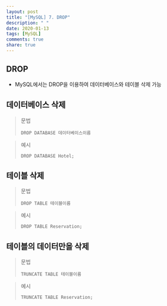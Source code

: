 ```yaml
---
layout: post
title: "[MySQL] 7. DROP"
description: " "
date: 2020-01-13
tags: [MySQL]
comments: true
share: true
---
```


## DROP

- MySQL에서는 DROP을 이용하여 데이터베이스와 테이블 삭제 가능



## 데이터베이스 삭제

> 문법
>
> ```mysql
> DROP DATABASE 데이터베이스이름
> ```

> 예시
>
> ```mysql
> DROP DATABASE Hotel;
> ```



## 테이블 삭제

> 문법
>
> ```mysql
> DROP TABLE 테이블이름
> ```

> 예시
>
> ```mysql
> DROP TABLE Reservation;
> ```

## 테이블의 데이터만을 삭제

> 문법
>
> ```mysql
> TRUNCATE TABLE 테이블이름
> ```

> 예시
>
> ```mysql
> TRUNCATE TABLE Reservation;
> ```